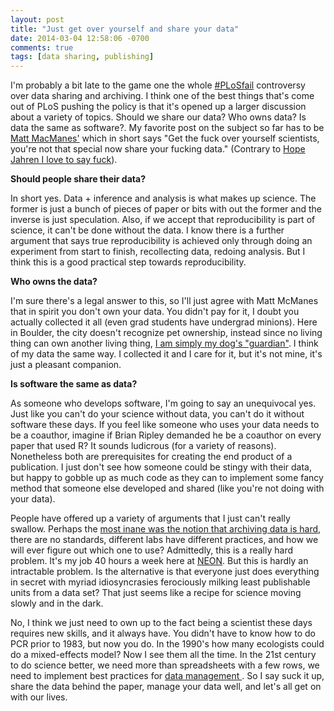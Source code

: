 ```yaml
---
layout: post
title: "Just get over yourself and share your data"
date: 2014-03-04 12:58:06 -0700
comments: true
tags: [data sharing, publishing]
---
```


I'm probably a bit late to the game one the whole [#PLoSfail](https://twitter.com/search?q=%23plosfail) controversy over data sharing and archiving.  I think one of the best things that's come out of PLoS pushing the policy is that it's opened up a larger discussion about a variety of topics.  Should we share our data?  Who owns data?  Is data the same as software?.  My favorite post on the subject so far has to be [Matt MacManes'](http://genomebio.org/corner-cases/) which in short says "Get the fuck over yourself scientists, you're not that special now share your fucking data." (Contrary to [Hope Jahren I love to say fuck](http://hopejahrensurecanwrite.com/2013/11/06/why-i-keep-writing-fcking-instead-of-you-know-what/)).
<!--more-->

**Should people share their data?**

In short yes.  Data + inference and analysis is what makes up science.  The former is just a bunch of pieces of paper or bits with out the former and the inverse is just speculation.  Also, if we accept that reproducibility is part of science, it can't be done without the data.  I know there is a further argument that says true reproducibility is achieved only through doing an experiment from start to finish, recollecting data, redoing analysis.  But I think this is a good practical step towards reproducibility.

**Who owns the data?**

I'm sure there's a legal answer to this, so I'll just agree with Matt McManes that in spirit you don't own your data.  You didn't pay for it, I doubt you actually collected it all (even grad students have undergrad minions).  Here in Boulder, the city doesn't recognize pet ownership, instead since no living thing can own another living thing, [I am simply my dog's "guardian"](http://www.coloradodaily.com/ci_13116998?source=most_viewed).  I think of my data the same way.  I collected it and I care for it, but it's not mine, it's just a pleasant companion.

**Is software the same as data?**

As someone who develops software, I'm going to say an unequivocal yes. Just like you can't do your science without data, you can't do it without software these days.  If you feel like someone who uses your data needs to be a coauthor, imagine if Brian Ripley demanded he be a coauthor on every paper that used R?  It sounds ludicrous (for a variety of reasons).  Nonetheless both are prerequisites for creating the end product of a publication.  I just don't see how someone could be stingy with their data, but happy to gobble up as much code as they can to implement some fancy method that someone else developed and shared (like you're not doing with your data).


People have offered up a variety of arguments that I just can't really swallow. Perhaps the [most inane was the notion that archiving data is hard](http://drugmonkey.wordpress.com/2014/02/25/plos-is-letting-the-inmates-run-the-asylum-and-this-will-kill-them/), there are no standards, different labs have different practices, and how we will ever figure out which one to use?  Admittedly, this is a really hard problem.  It's my job 40 hours a week here at [NEON](http://www.neoninc.org).  But this is hardly an intractable problem.  Is the alternative is that everyone just does everything in secret with myriad idiosyncrasies ferociously milking least publishable units from a data set? That just seems like a recipe for science moving slowly and in the dark.

No, I think we just need to own up to the fact being a scientist these days requires new skills, and it always have.  You didn't have to know how to do PCR prior to 1983, but now you do.  In the 1990's how many ecologists could do a mixed-effects model?  Now I see them all the time.  In the 21st century to do science better, we need more than spreadsheets with a few rows, we need to implement best practices for [data management ](http://practicaldatamanagement.wordpress.com/).  So I say suck it up, share the data behind the paper, manage your data well, and let's all get on with our lives.
